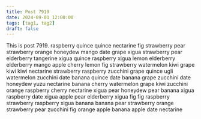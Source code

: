```yaml
---
title: Post 7919
date: 2024-09-01 12:00:00
tags: [tag1, tag2]
draft: false
---
```

This is post 7919.
raspberry
quince
quince
nectarine
fig
strawberry
pear
strawberry
orange
honeydew
mango
date
grape
xigua
strawberry
pear
elderberry
tangerine
xigua
quince
raspberry
xigua
lemon
elderberry
elderberry
mango
apple
cherry
lemon
fig
strawberry
watermelon
kiwi
grape
kiwi
kiwi
nectarine
strawberry
raspberry
zucchini
grape
quince
ugli
watermelon
zucchini
date
banana
quince
date
banana
grape
zucchini
date
honeydew
yuzu
nectarine
banana
cherry
watermelon
grape
kiwi
zucchini
orange
raspberry
cherry
nectarine
xigua
pear
honeydew
pear
banana
xigua
raspberry
date
xigua
apple
pear
elderberry
xigua
fig
fig
raspberry
strawberry
raspberry
xigua
banana
banana
pear
strawberry
orange
strawberry
pear
zucchini
fig
orange
apple
banana
apple
date
nectarine
